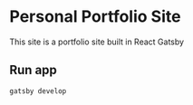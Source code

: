 # Personal Portfolio Site

This site is a portfolio site built in React Gatsby

## Run app

```
gatsby develop
```
